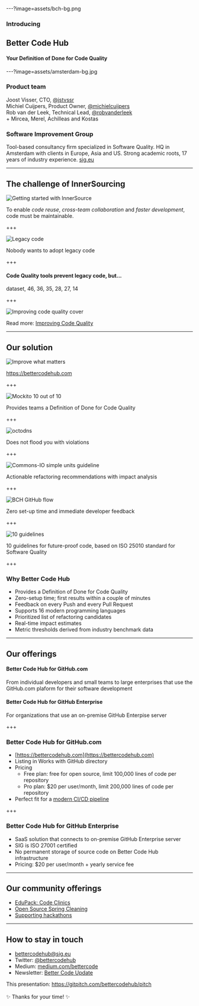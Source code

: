 ---?image=assets/bch-bg.png

### Introducing
## Better Code Hub
#### Your Definition of Done for Code Quality

---?image=assets/amsterdam-bg.jpg
<!-- .slide: style="text-align: left;"> -->  
### Product team

Joost Visser, CTO, [@jstvssr](https://twitter.com/jstvssr)<br/>
Michiel Cuijpers, Product Owner, [@michielcuijpers](https://twitter.com/MichielCuijpers)<br/>
Rob van der Leek, Technical Lead, [@robvanderleek](https://twitter.com/robvanderleek)<br/>
\+ Mircea, Merel, Achilleas and Kostas 

### Software Improvement Group

Tool-based consultancy firm specialized in Software Quality. HQ in Amsterdam
with clients in Europe, Asia and US. Strong academic roots, 17 years of
industry experience. [sig.eu](https://www.sig.eu)

---

## The challenge of InnerSourcing

![Getting started with InnerSource](assets/getting-started-with-innersource-cover.png)

To enable *code reuse*, *cross-team collaboration* and *faster development*,
code must be <span class="primary">maintainable</span>.

+++

![Legacy code](assets/legacy-code.png)

Nobody wants to adopt legacy code

+++

#### Code Quality tools prevent legacy code, but...

<canvas class="stretch" data-chart="horizontalBar">
dataset, 46, 36, 35, 28, 27, 14
<!-- 
{ 
 "data" : {
  "labels" : ["Too many false positives", "Too many warnings", "High price", 
    "Difficult to configure", "No actionable recommendations", 
    "Lack a broadly accepted quality standard"], 
  "datasets" : [{ 
    "data": [46, 36, 35, 28, 27, 14],
    "backgroundColor": "springgreen",
    "borderColor": "springgreen" 
  }]
  },
  "options": {
    "title": {
      "display": true,
      "text": "What are the biggest pitfalls of code quality tools?",
      "fontColor": "springgreen",
      "fontSize": 20
    },
    "legend": {
      "display": false
    },
    "scales": {
      "xAxes": [{
        "ticks": {
            "beginAtZero": true,
            "max": 80,
            "stepSize": 10,
            "fontColor": "springgreen"
        },
        "scaleLabel": {
          "display": true,
          "labelString": "Percentage of respondents (T=899)",
          "fontColor": "springgreen"
        }
      }],
      "yAxes": [{
        "ticks": {
            "fontColor": "springgreen"
        }
      }]
    }
  }
}
-->
<ccanvas>

+++ 

![Improving code quality cover](assets/improving-code-quality-cover.png)

Read more: [Improving Code
Quality](https://www.sig.eu/insight/improving-code-quality/)

---
<!-- 
.reveal section img {
  border: 0;
  box-shadow: none;
} 
-->  

## Our solution

![Improve what matters](assets/bch-improve-what-matters.jpg)

<https://bettercodehub.com>

+++

![Mockito 10 out of 10](assets/mockito-10-out-of-10.png)

Provides teams a Definition of Done for Code Quality 

+++

![octodns](assets/octodns.jpg)

Does not flood you with violations

+++

![Commons-IO simple units guideline](assets/commons-io-simple-units-guideline.png)

Actionable refactoring recommendations with impact analysis

+++

![BCH GitHub flow](assets/bch-github-flow.png)

Zero set-up time and immediate developer feedback

+++

![10 guidelines](assets/10-guidelines.jpg)

10 guidelines for future-proof code, based on ISO 25010 standard for Software
Quality

+++

### Why Better Code Hub

- Provides a Definition of Done for Code Quality 
- Zero-setup time; first results within a couple of minutes
- Feedback on every Push and every Pull Request
- Supports 16 modern programming languages
- Prioritized list of refactoring candidates
- Real-time impact estimates
- Metric thresholds derived from industry benchmark data

---

## Our offerings

#### Better Code Hub for <span class="primary">GitHub.com</span>

From individual developers and small teams to large enterprises that use the
GitHub.com plaform for their software development

#### Better Code Hub for <span class="primary">GitHub Enterprise</span>

For organizations that use an on-premise GitHub Enterpise server

+++

### Better Code Hub for GitHub.com

- [https://bettercodehub.com](https://bettercodehub.com)
- Listing in Works with GitHub directory
- Pricing
  - Free plan: free for open source, limit 100,000 lines of code per repository
  - Pro plan: $20 per user/month, limit 200,000 lines of code per repository
- Perfect fit for a [modern CI/CD pipeline](https://medium.com/bettercode/how-to-build-a-modern-ci-cd-pipeline-5faa01891a5b)

+++

### Better Code Hub for GitHub Enterprise

- SaaS solution that connects to on-premise GitHub Enterprise server 
- SIG is ISO 27001 certified
- No permanent storage of source code on Better Code Hub infrastructure
- Pricing: $20 per user/month + yearly service fee

---

## Our community offerings

- [EduPack: Code Clinics](https://education.github.community/t/a-proposed-add-on-for-code-quality-in-software-engineering-courses-using-github/9067) 
- [Open Source Spring Cleaning](https://opensourcespringcleaning.github.io/)
- [Supporting hackathons](https://dev.to/jstvssr/how-a-hackathon-appreciates-quality-code)

---

## How to stay in touch

- <bettercodehub@sig.eu>
- Twitter: [@bettercodehub](https://twitter.com/bettercodehub)
- Medium: [medium.com/bettercode](https://medium.com/bettercode)
- Newsletter: [Better Code Update](http://us14.campaign-archive1.com/home/?u=104bf91e618a0b2a854bdea20&id=97fcbfb998)

This presentation: <https://gitpitch.com/bettercodehub/pitch><br/><br/>
✨ Thanks for your time! ✨
